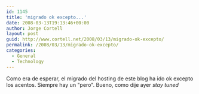 ```yaml
---
id: 1145
title: 'migrado ok excepto...'
date: 2008-03-13T19:13:46+00:00
author: Jorge Cortell
layout: post
guid: http://www.cortell.net/2008/03/13/migrado-ok-excepto/
permalink: /2008/03/13/migrado-ok-excepto/
categories:
  - General
  - Technology
---
```

Como era de esperar, el migrado del hosting de este blog ha ido ok excepto los acentos. Siempre hay un "pero". Bueno, como dije ayer _stay tuned_